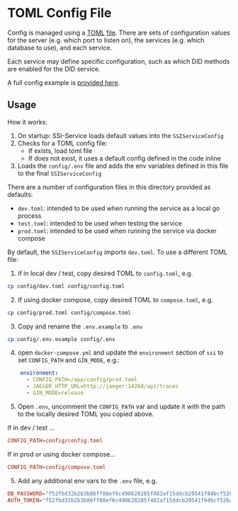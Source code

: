 # TOML Config File

Config is managed using a [TOML](https://toml.io/en/) [file](../../config/dev.toml). There are sets of configuration values for the server
(e.g. which port to listen on), the services (e.g. which database to use), and each service.

Each service may define specific configuration, such as which DID methods are enabled for the DID service.

A full config example is [provided here](../../config/kitchensink.toml).

## Usage

How it works:

1. On startup: SSI-Service loads default values into the `SSIServiceConfig`
2. Checks for a TOML config file:
   - If exists, load toml file
   - If does not exist, it uses a default config defined in the code inline
3. Loads the `config/.env` file and adds the env variables defined in this file to the final `SSIServiceConfig`

There are a number of configuration files in this directory provided as defaults:

- `dev.toml`: intended to be used when running the service as a local go process
- `test.toml`: intended to be used when testing the service
- `prod.toml`: intended to be used when running the service via docker compose

By default, the `SSIServiceConfig` imports `dev.toml`. To use a different TOML file:
1. if in local dev / test, copy desired TOML to `config.toml`, e.g.
```bash
cp config/dev.toml config/config.toml
```

2. If using docker compose, copy desired TOML to `compose.toml`, e.g.
```bash
cp config/prod.toml config/compose.toml
```

3. Copy and rename the `.env.example` to `.env`
```bash
cp config/.env.example config/.env
```

4. open `docker-compose.yml` and update the `environment` section of `ssi` to set `CONFIG_PATH` and `GIN_MODE`, e.g.:
```yml
    environment:
      - CONFIG_PATH=/app/config/prod.toml
      - JAEGER_HTTP_URL=http://jaeger:14268/api/traces
      - GIN_MODE=release
```

5. Open `.env`, uncomment the `CONFIG_PATH` var and update it with the path to the locally desired TOML you copied above.

If in dev / test ...
```conf
CONFIG_PATH=config/config.toml
```

If in prod or using docker compose...
```conf
CONFIG_PATH=config/compose.toml
```

5. Add any additional env vars to the `.env` file, e.g.
```conf
DB_PASSWORD="f52fbd32b2b3b86ff88ef6c490628285f482af15ddcb29541f94bcf526a3f6c7"
AUTH_TOKEN="f52fbd32b2b3b86ff88ef6c490628285f482af15ddcb29541f94bcf526a3f6c7"
```

